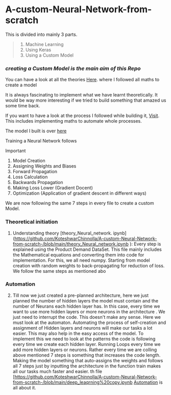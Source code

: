 ﻿# A-custom-Neural-Network-from-scratch

This is divided into mainly 3 parts.

> 1. Machine Learning
> 2. Using Keras
> 3. Using a Custom Model


### *creating a Custom Model is the main aim of this Repo*

You can have a look at all the theories [Here](https://github.com/KoteshwarChinnolla/A-custom-Neural-Network-from-scratch-/blob/main/theory_Neural_network.ipynb). where I followed all maths to create a model

It is always fascinating to implement what we have learnt theoretically. It would be way more interesting if we tried to build something that amazed us some time back. 

If you want to have a look at the process I followed while building it, [Visit](https://github.com/KoteshwarChinnolla/A-custom-Neural-Network-from-scratch-/blob/main/deep_leaqrning%20copy.ipynb). This includes implementing maths to automate whole processes.

The model I built is over [here](https://github.com/KoteshwarChinnolla/A-custom-Neural-Network-from-scratch-/tree/main/customNNs)

Training a Neural Network follows
>[!IMPORTANT]
> 1. Model Creation
> 2. Assigning Weights and Biases
> 3. Forward Propagation
> 4. Loss Calculation
> 5. Backwards Propagation
> 6. Making Loss Lower (Gradient Docent)
> 7. Optimization (Application of gradient descent in different ways)

We are now following the same 7 steps in every file to create a custom Model.
### Theoretical initiation 
1. Understanding theory [theory_Neural_network. ipynb] (https://github.com/KoteshwarChinnolla/A-custom-Neural-Network-from-scratch-/blob/main/theory_Neural_network.ipynb ): Every step is explained using the Product Demand DataSet. This file mainly includes the Mathematical equations and converting them into code for implementation. For this, we all need numpy. Starting from model creation with random weights to back-propagating for reduction of loss. We follow the same steps as mentioned abo
### Automation 
2. Till now we just created a pre-planned architecture, here we just planned the number of hidden layers the model must contain and the number of Neurans each hidden layer has. In this case, every time we want to use more hidden layers or more neurons in the architecture . We just need to interrupt the code. This doesn't make any sense. Here we must look at the automaton. Automating the process of self-creation and assignment of Hidden layers and neurons will make our tasks a lot easier. This may also help in the easy access of the model. To implement this we need to look at the patterns the code is following every time we create each hidden layer. Running Loops every time we add more hidden layers or neurons. Rather every time we are colling above mentioned 7 steps is something that increases the code length. Making the model something that auto-assigns the weights and follows all 7 steps just by inputting the architecture in the function train makes all our tasks much faster and easier. th file [https://github.com/KoteshwarChinnolla/A-custom-Neural-Network-from-scratch-/blob/main/deep_leaqrning%20copy.ipynb [Automation](https://github.com/KoteshwarChinnolla/A-custom-Neural-Network-from-scratch-/blob/main/deep_leaqrning%20copy.ipynb) is all about it.
